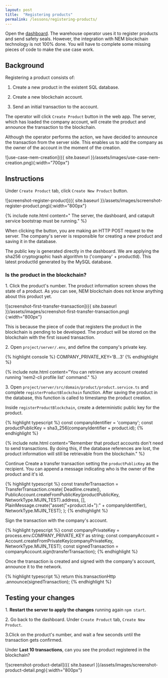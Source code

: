 ```yaml
---
layout: post
title:  "Registering products"
permalink: /lessons/registering-products/
---
```


Open the [dashboard](http://localhost:4200). The warehouse operator uses it to register products and send safety seals. However, the integration with NEM blockchain technology is not 100% done. You will have to complete some missing pieces of code to make the use case work.

## Background

Registering a product consists of:

1) Create a new product in the existent SQL database.

2) Create a new blockchain account.

3) Send an initial transaction to the account.

The operator will click ``Create Product`` button in the web app. The server, which has loaded the company account, will create the product and announce the transaction to the blockchain. 

Although the operator performs the action, we have decided to announce the transaction from the server side. This enables us to add the company as the owner of the account in the moment of the creation.

![use-case-nem-creation]({{ site.baseurl }}/assets/images/use-case-nem-creation.png){:width="700px"}

## Instructions

Under ``Create Product`` tab, click ``Create New Product`` button.

![screenshot-register-product]({{ site.baseurl }}/assets/images/screenshot-register-product.png){:width="800px"}

{% include note.html content=" The server, the dashboard, and catapult service bootstrap  must be running." %}

When clicking the button, you are making an HTTP POST request to the server. The company's server is responsible for creating a new product and saving it in the database.

The public key is generated directly in the dashboard. We are applying the sha256 cryptographic hash algorithm to ('company' +  productId). This latest productId generated by the MySQL database. 

### Is the product in the blockchain? 

1\. Click the product's number. The product information screen shows the state of a product. As you can see, NEM blockchain does not know anything about this product yet. 

![screenshot-first-transfer-transaction]({{ site.baseurl }}/assets/images/screenshot-first-transfer-transaction.png){:width="800px"}

This is because the piece of code that registers the product in the blockchain is pending to be developed. The product will be stored on the blockchain with the first issued transaction. 

2\. Open ``project/server/.env``, and define the company's private key.

{% highlight console %}
COMPANY_PRIVATE_KEY='B...3'
{% endhighlight %}

{% include note.html content="You can retrieve any account created running 'nem2-cli profile list' command." %}

3\. Open ``project/server/src/domain/product/product.service.ts`` and complete ``registerProductBlockchain`` function. After saving the product in the database, this function is called to timestamp the product creation.

Inside ``registerProductBlockchain``, create a deterministic public key for the product. 
        
{% highlight typescript %}
const companyIdentifier = 'company';
const productPublicKey = sha3_256(companyIdentifier + product.id);
{% endhighlight %}

{% include note.html content="Remember that product accounts don't need to send transactions. By doing this, if the database references are lost, the product information will still be retrievable from the blockchain." %}

Continue Create a transfer transaction setting the ``productPublicKey`` as the recipient. You can append a message indicating who is the owner of the product and it's id.

{% highlight typescript %}
const transferTransaction = TransferTransaction.create(
    Deadline.create(),
    PublicAccount.createFromPublicKey(productPublicKey, NetworkType.MIJIN_TEST).address,
    [],
    PlainMessage.create("asset("+product.id+"):" + companyIdentifier),
    NetworkType.MIJIN_TEST);
);
{% endhighlight %}
                             
Sign the transaction with the company's account.

{% highlight typescript %}
const companyPrivateKey = process.env.COMPANY_PRIVATE_KEY as string;
const companyAccount = Account.createFromPrivateKey(companyPrivateKey, NetworkType.MIJIN_TEST);
const signedTransaction = companyAccount.sign(transferTransaction);
{% endhighlight %}

Once the transaction is created and signed with the company's account, announce it to the network.
 
{% highlight typescript %}
    return this.transactionHttp
        .announce(signedTransaction);
{% endhighlight %}

## Testing your changes

1\. **Restart the server to apply the changes** running again ``npm start``.

2\. Go back to the dashboard. Under ``Create Product`` tab, ``Create New Product``.
 
3\.Click on the product's number, and wait a few seconds until the transaction gets confirmed. 

Under **Last 10 transactions**, can you see the product registered in the blockchain?

![screenshot-product-detail]({{ site.baseurl }}/assets/images/screenshot-product-detail.png){:width="800px"}
